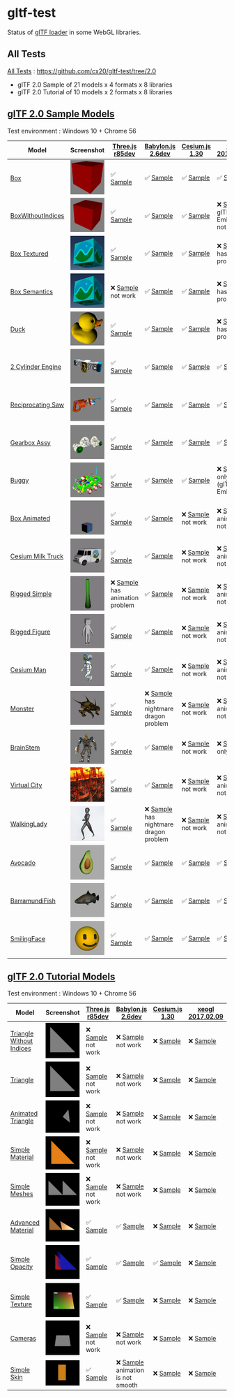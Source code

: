 # gltf-test

Status of [glTF loader](https://github.com/KhronosGroup/glTF#webgl-engines) in some WebGL libraries.

## All Tests

[All Tests]( https://cdn.rawgit.com/cx20/gltf-test/7434002ae7e025edfa6d547677591aa89f0d9e71/index.html ) : https://github.com/cx20/gltf-test/tree/2.0
- glTF 2.0 Sample of 21 models x 4 formats x 8 libraries
- glTF 2.0 Tutorial of 10 models x 2 formats x 8 libraries

## [glTF 2.0 Sample Models](https://github.com/lasalvavida/glTF-Sample-Models/tree/2.0/2.0)

Test environment : Windows 10 + Chrome 56

| Model                                              | Screenshot                                                   |[Three.js r85dev](https://github.com/mrdoob/three.js/tree/dev/examples/js/loaders/GLTFLoader.js)                                                                            |[Babylon.js 2.6dev](https://github.com/BabylonJS/Babylon.js/tree/master/loaders/src/glTF)                                                                                                       |[Cesium.js 1.30](https://github.com/AnalyticalGraphicsInc/cesium/)                                                                                             |[xeogl 2017.02.09](https://github.com/xeolabs/xeogl/tree/master/src/models/gltf)                                                                                             |[GLBoost r2dev](https://github.com/emadurandal/GLBoost/blob/master/src/js/middle_level/loader/GLTFLoader.js)                                                                     |[Grimoire.js 2017.01.28](https://github.com/GrimoireGL/grimoirejs-gltf)                                                                                                             |
|----------------------------------------------------|--------------------------------------------------------------|----------------------------------------------------------------------------------------------------------------------------------------------------------------------------|------------------------------------------------------------------------------------------------------------------------------------------------------------------------------------------------|---------------------------------------------------------------------------------------------------------------------------------------------------------------|-----------------------------------------------------------------------------------------------------------------------------------------------------------------------------|---------------------------------------------------------------------------------------------------------------------------------------------------------------------------------|------------------------------------------------------------------------------------------------------------------------------------------------------------------------------------|
|[Box](sampleModels/Box)                             |![](sampleModels/Box/screenshot/screenshot.png)               |:white_check_mark: [Sample](https://cdn.rawgit.com/cx20/gltf-test/7434002ae7e025edfa6d547677591aa89f0d9e71/examples/threejs/index.html?model=Box&scale=1)                   |:white_check_mark: [Sample](https://cdn.rawgit.com/cx20/gltf-test/7434002ae7e025edfa6d547677591aa89f0d9e71/examples/babylonjs/index.html?model=Box&scale=1)                                     |:white_check_mark: [Sample](https://cdn.rawgit.com/cx20/gltf-test/7434002ae7e025edfa6d547677591aa89f0d9e71/examples/cesium/index.html?model=Box)               |:white_check_mark: [Sample](https://cdn.rawgit.com/cx20/gltf-test/7434002ae7e025edfa6d547677591aa89f0d9e71/examples/xeogl/index.html?model=Box&scale=1)                      |:white_check_mark: [Sample](https://cdn.rawgit.com/cx20/gltf-test/7434002ae7e025edfa6d547677591aa89f0d9e71/examples/glboost/index.html?model=Box&scale=1)                        |:x: [Sample](https://cdn.rawgit.com/cx20/gltf-test/7434002ae7e025edfa6d547677591aa89f0d9e71/examples/grimoiregl/index.html?model=Box&scale=1) not work                              |
|[BoxWithoutIndices](sampleModels/BoxWithoutIndices) |![](sampleModels/BoxWithoutIndices/screenshot/screenshot.png) |:white_check_mark: [Sample](https://cdn.rawgit.com/cx20/gltf-test/7434002ae7e025edfa6d547677591aa89f0d9e71/examples/threejs/index.html?model=BoxWithoutIndices&scale=1)     |:white_check_mark: [Sample](https://cdn.rawgit.com/cx20/gltf-test/7434002ae7e025edfa6d547677591aa89f0d9e71/examples/babylonjs/index.html?model=BoxWithoutIndices&scale=1)                       |:white_check_mark: [Sample](https://cdn.rawgit.com/cx20/gltf-test/7434002ae7e025edfa6d547677591aa89f0d9e71/examples/cesium/index.html?model=BoxWithoutIndices) |:x: [Sample](https://cdn.rawgit.com/cx20/gltf-test/7434002ae7e025edfa6d547677591aa89f0d9e71/examples/xeogl/index.html?model=BoxWithoutIndices&scale=1) glTF-Embedded not work|:white_check_mark: [Sample](https://cdn.rawgit.com/cx20/gltf-test/7434002ae7e025edfa6d547677591aa89f0d9e71/examples/glboost/index.html?model=BoxWithoutIndices&scale=1)          |:x: [Sample](https://cdn.rawgit.com/cx20/gltf-test/7434002ae7e025edfa6d547677591aa89f0d9e71/examples/grimoiregl/index.html?model=BoxWithoutIndices&scale=1) not work                |
|[Box Textured](sampleModels/BoxTextured)            |![](sampleModels/BoxTextured/screenshot/screenshot.png)       |:white_check_mark: [Sample](https://cdn.rawgit.com/cx20/gltf-test/7434002ae7e025edfa6d547677591aa89f0d9e71/examples/threejs/index.html?model=BoxTextured&scale=1)           |:white_check_mark: [Sample](https://cdn.rawgit.com/cx20/gltf-test/7434002ae7e025edfa6d547677591aa89f0d9e71/examples/babylonjs/index.html?model=BoxTextured&scale=1)                             |:white_check_mark: [Sample](https://cdn.rawgit.com/cx20/gltf-test/7434002ae7e025edfa6d547677591aa89f0d9e71/examples/cesium/index.html?model=BoxTextured)       |:x: [Sample](https://cdn.rawgit.com/cx20/gltf-test/7434002ae7e025edfa6d547677591aa89f0d9e71/examples/xeogl/index.html?model=BoxTextured&scale=1) has texture problem         |:white_check_mark: [Sample](https://cdn.rawgit.com/cx20/gltf-test/7434002ae7e025edfa6d547677591aa89f0d9e71/examples/glboost/index.html?model=BoxTextured&scale=1)                |:x: [Sample](https://cdn.rawgit.com/cx20/gltf-test/7434002ae7e025edfa6d547677591aa89f0d9e71/examples/grimoiregl/index.html?model=BoxTextured&scale=1) not work                      |
|[Box Semantics](sampleModels/BoxSemantics)          |![](sampleModels/BoxSemantics/screenshot/screenshot.png)      |:x: [Sample](https://cdn.rawgit.com/cx20/gltf-test/7434002ae7e025edfa6d547677591aa89f0d9e71/examples/threejs/index.html?model=BoxSemantics&scale=1) not work                |:white_check_mark: [Sample](https://cdn.rawgit.com/cx20/gltf-test/7434002ae7e025edfa6d547677591aa89f0d9e71/examples/babylonjs/index.html?model=BoxSemantics&scale=1)                            |:white_check_mark: [Sample](https://cdn.rawgit.com/cx20/gltf-test/7434002ae7e025edfa6d547677591aa89f0d9e71/examples/cesium/index.html?model=BoxSemantics)      |:x: [Sample](https://cdn.rawgit.com/cx20/gltf-test/7434002ae7e025edfa6d547677591aa89f0d9e71/examples/xeogl/index.html?model=BoxSemantics&scale=1) has texture problem        |:white_check_mark: [Sample](https://cdn.rawgit.com/cx20/gltf-test/7434002ae7e025edfa6d547677591aa89f0d9e71/examples/glboost/index.html?model=BoxSemantics&scale=1)               |:x: [Sample](https://cdn.rawgit.com/cx20/gltf-test/7434002ae7e025edfa6d547677591aa89f0d9e71/examples/grimoiregl/index.html?model=BoxSemantics&scale=1) not work                     |
|[Duck](sampleModels/Duck)                           |![](sampleModels/Duck/screenshot/screenshot.png)              |:white_check_mark: [Sample](https://cdn.rawgit.com/cx20/gltf-test/7434002ae7e025edfa6d547677591aa89f0d9e71/examples/threejs/index.html?model=Duck&scale=1)                  |:white_check_mark: [Sample](https://cdn.rawgit.com/cx20/gltf-test/7434002ae7e025edfa6d547677591aa89f0d9e71/examples/babylonjs/index.html?model=Duck&scale=1)                                    |:white_check_mark: [Sample](https://cdn.rawgit.com/cx20/gltf-test/7434002ae7e025edfa6d547677591aa89f0d9e71/examples/cesium/index.html?model=Duck)              |:x: [Sample](https://cdn.rawgit.com/cx20/gltf-test/7434002ae7e025edfa6d547677591aa89f0d9e71/examples/xeogl/index.html?model=Duck&scale=1) has texture problem                |:white_check_mark: [Sample](https://cdn.rawgit.com/cx20/gltf-test/7434002ae7e025edfa6d547677591aa89f0d9e71/examples/glboost/index.html?model=Duck&scale=1)                       |:x: [Sample](https://cdn.rawgit.com/cx20/gltf-test/7434002ae7e025edfa6d547677591aa89f0d9e71/examples/grimoiregl/index.html?model=Duck&scale=1) not work                             |
|[2 Cylinder Engine](sampleModels/2CylinderEngine)   |![](sampleModels/2CylinderEngine/screenshot/screenshot.png)   |:white_check_mark: [Sample](https://cdn.rawgit.com/cx20/gltf-test/7434002ae7e025edfa6d547677591aa89f0d9e71/examples/threejs/index.html?model=2CylinderEngine&scale=0.005)   |:white_check_mark: [Sample](https://cdn.rawgit.com/cx20/gltf-test/7434002ae7e025edfa6d547677591aa89f0d9e71/examples/babylonjs/index.html?model=2CylinderEngine&scale=0.005)                     |:white_check_mark: [Sample](https://cdn.rawgit.com/cx20/gltf-test/7434002ae7e025edfa6d547677591aa89f0d9e71/examples/cesium/index.html?model=2CylinderEngine)   |:white_check_mark: [Sample](https://cdn.rawgit.com/cx20/gltf-test/7434002ae7e025edfa6d547677591aa89f0d9e71/examples/xeogl/index.html?model=2CylinderEngine&scale=0.005)      |:white_check_mark: [Sample](https://cdn.rawgit.com/cx20/gltf-test/7434002ae7e025edfa6d547677591aa89f0d9e71/examples/glboost/index.html?model=2CylinderEngine&scale=0.005)        |:x: [Sample](https://cdn.rawgit.com/cx20/gltf-test/7434002ae7e025edfa6d547677591aa89f0d9e71/examples/grimoiregl/index.html?model=2CylinderEngine&scale=0.005) not work              |
|[Reciprocating Saw](sampleModels/ReciprocatingSaw)  |![](sampleModels/ReciprocatingSaw/screenshot/screenshot.png)  |:white_check_mark: [Sample](https://cdn.rawgit.com/cx20/gltf-test/7434002ae7e025edfa6d547677591aa89f0d9e71/examples/threejs/index.html?model=ReciprocatingSaw&scale=0.01)   |:white_check_mark: [Sample](https://cdn.rawgit.com/cx20/gltf-test/7434002ae7e025edfa6d547677591aa89f0d9e71/examples/babylonjs/index.html?model=ReciprocatingSaw&scale=0.01)                     |:white_check_mark: [Sample](https://cdn.rawgit.com/cx20/gltf-test/7434002ae7e025edfa6d547677591aa89f0d9e71/examples/cesium/index.html?model=ReciprocatingSaw)  |:white_check_mark: [Sample](https://cdn.rawgit.com/cx20/gltf-test/7434002ae7e025edfa6d547677591aa89f0d9e71/examples/xeogl/index.html?model=ReciprocatingSaw&scale=0.01)      |:white_check_mark: [Sample](https://cdn.rawgit.com/cx20/gltf-test/7434002ae7e025edfa6d547677591aa89f0d9e71/examples/glboost/index.html?model=ReciprocatingSaw&scale=0.01)        |:x: [Sample](https://cdn.rawgit.com/cx20/gltf-test/7434002ae7e025edfa6d547677591aa89f0d9e71/examples/grimoiregl/index.html?model=ReciprocatingSaw&scale=0.01) not work              |
|[Gearbox Assy](sampleModels/GearboxAssy)            |![](sampleModels/GearboxAssy/screenshot/screenshot.png)       |:white_check_mark: [Sample](https://cdn.rawgit.com/cx20/gltf-test/7434002ae7e025edfa6d547677591aa89f0d9e71/examples/threejs/index.html?model=GearboxAssy&scale=1)           |:white_check_mark: [Sample](https://cdn.rawgit.com/cx20/gltf-test/7434002ae7e025edfa6d547677591aa89f0d9e71/examples/babylonjs/index.html?model=GearboxAssy&scale=1)                             |:white_check_mark: [Sample](https://cdn.rawgit.com/cx20/gltf-test/7434002ae7e025edfa6d547677591aa89f0d9e71/examples/cesium/index.html?model=GearboxAssy)       |:white_check_mark: [Sample](https://cdn.rawgit.com/cx20/gltf-test/7434002ae7e025edfa6d547677591aa89f0d9e71/examples/xeogl/index.html?model=GearboxAssy&scale=1)              |:white_check_mark: [Sample](https://cdn.rawgit.com/cx20/gltf-test/7434002ae7e025edfa6d547677591aa89f0d9e71/examples/glboost/index.html?model=GearboxAssy&scale=1)                |:x: [Sample](https://cdn.rawgit.com/cx20/gltf-test/7434002ae7e025edfa6d547677591aa89f0d9e71/examples/grimoiregl/index.html?model=GearboxAssy&scale=1) not work                      |
|[Buggy](sampleModels/Buggy)                         |![](sampleModels/Buggy/screenshot/screenshot.png)             |:white_check_mark: [Sample](https://cdn.rawgit.com/cx20/gltf-test/7434002ae7e025edfa6d547677591aa89f0d9e71/examples/threejs/index.html?model=Buggy&scale=0.02)              |:white_check_mark: [Sample](https://cdn.rawgit.com/cx20/gltf-test/7434002ae7e025edfa6d547677591aa89f0d9e71/examples/babylonjs/index.html?model=Buggy&scale=0.02)                                |:white_check_mark: [Sample](https://cdn.rawgit.com/cx20/gltf-test/7434002ae7e025edfa6d547677591aa89f0d9e71/examples/cesium/index.html?model=Buggy)             |:x: [Sample](https://cdn.rawgit.com/cx20/gltf-test/7434002ae7e025edfa6d547677591aa89f0d9e71/examples/xeogl/index.html?model=Buggy&scale=0.02) only partial (glTF-Embedded)   |:white_check_mark: [Sample](https://cdn.rawgit.com/cx20/gltf-test/7434002ae7e025edfa6d547677591aa89f0d9e71/examples/glboost/index.html?model=Buggy&scale=0.02)                   |:x: [Sample](https://cdn.rawgit.com/cx20/gltf-test/7434002ae7e025edfa6d547677591aa89f0d9e71/examples/grimoiregl/index.html?model=Buggy&scale=0.02) not work                         |
|[Box Animated](sampleModels/BoxAnimated)            |![](sampleModels/BoxAnimated/screenshot/screenshot.gif)       |:white_check_mark: [Sample](https://cdn.rawgit.com/cx20/gltf-test/7434002ae7e025edfa6d547677591aa89f0d9e71/examples/threejs/index.html?model=BoxAnimated&scale=0.5)         |:white_check_mark: [Sample](https://cdn.rawgit.com/cx20/gltf-test/7434002ae7e025edfa6d547677591aa89f0d9e71/examples/babylonjs/index.html?model=BoxAnimated&scale=0.5)                           |:x: [Sample](https://cdn.rawgit.com/cx20/gltf-test/7434002ae7e025edfa6d547677591aa89f0d9e71/examples/cesium/index.html?model=BoxAnimated) not work             |:x: [Sample](https://cdn.rawgit.com/cx20/gltf-test/7434002ae7e025edfa6d547677591aa89f0d9e71/examples/xeogl/index.html?model=BoxAnimated&scale=0.5) animation not support     |:white_check_mark: [Sample](https://cdn.rawgit.com/cx20/gltf-test/7434002ae7e025edfa6d547677591aa89f0d9e71/examples/glboost/index.html?model=BoxAnimated&scale=0.5)              |:x: [Sample](https://cdn.rawgit.com/cx20/gltf-test/7434002ae7e025edfa6d547677591aa89f0d9e71/examples/grimoiregl/index.html?model=BoxAnimated&scale=0.5) not work                    |
|[Cesium Milk Truck](sampleModels/CesiumMilkTruck)   |![](sampleModels/CesiumMilkTruck/screenshot/screenshot.gif)   |:white_check_mark: [Sample](https://cdn.rawgit.com/cx20/gltf-test/7434002ae7e025edfa6d547677591aa89f0d9e71/examples/threejs/index.html?model=CesiumMilkTruck&scale=0.5)     |:white_check_mark: [Sample](https://cdn.rawgit.com/cx20/gltf-test/7434002ae7e025edfa6d547677591aa89f0d9e71/examples/babylonjs/index.html?model=CesiumMilkTruck&scale=0.5)                       |:x: [Sample](https://cdn.rawgit.com/cx20/gltf-test/7434002ae7e025edfa6d547677591aa89f0d9e71/examples/cesium/index.html?model=CesiumMilkTruck) not work         |:x: [Sample](https://cdn.rawgit.com/cx20/gltf-test/7434002ae7e025edfa6d547677591aa89f0d9e71/examples/xeogl/index.html?model=CesiumMilkTruck&scale=0.5) animation not support |:white_check_mark: [Sample](https://cdn.rawgit.com/cx20/gltf-test/7434002ae7e025edfa6d547677591aa89f0d9e71/examples/glboost/index.html?model=CesiumMilkTruck&scale=0.5)          |:x: [Sample](https://cdn.rawgit.com/cx20/gltf-test/7434002ae7e025edfa6d547677591aa89f0d9e71/examples/grimoiregl/index.html?model=CesiumMilkTruck&scale=0.5) not work                |
|[Rigged Simple](sampleModels/RiggedSimple)          |![](sampleModels/RiggedSimple/screenshot/screenshot.gif)      |:x: [Sample](https://cdn.rawgit.com/cx20/gltf-test/7434002ae7e025edfa6d547677591aa89f0d9e71/examples/threejs/index.html?model=RiggedSimple&scale=0.2) has animation problem |:white_check_mark: [Sample](https://cdn.rawgit.com/cx20/gltf-test/7434002ae7e025edfa6d547677591aa89f0d9e71/examples/babylonjs/index.html?model=RiggedSimple&scale=0.2)                          |:x: [Sample](https://cdn.rawgit.com/cx20/gltf-test/7434002ae7e025edfa6d547677591aa89f0d9e71/examples/cesium/index.html?model=RiggedSimple) not work            |:x: [Sample](https://cdn.rawgit.com/cx20/gltf-test/7434002ae7e025edfa6d547677591aa89f0d9e71/examples/xeogl/index.html?model=RiggedSimple&scale=0.2) animation not support    |:white_check_mark: [Sample](https://cdn.rawgit.com/cx20/gltf-test/7434002ae7e025edfa6d547677591aa89f0d9e71/examples/glboost/index.html?model=RiggedSimple&scale=0.2)             |:x: [Sample](https://cdn.rawgit.com/cx20/gltf-test/7434002ae7e025edfa6d547677591aa89f0d9e71/examples/grimoiregl/index.html?model=RiggedSimple&scale=0.2) not work                   |
|[Rigged Figure](sampleModels/RiggedFigure)          |![](sampleModels/RiggedFigure/screenshot/screenshot.gif)      |:white_check_mark: [Sample](https://cdn.rawgit.com/cx20/gltf-test/7434002ae7e025edfa6d547677591aa89f0d9e71/examples/threejs/index.html?model=RiggedFigure&scale=1)          |:white_check_mark: [Sample](https://cdn.rawgit.com/cx20/gltf-test/7434002ae7e025edfa6d547677591aa89f0d9e71/examples/babylonjs/index.html?model=RiggedFigure&scale=1)                            |:x: [Sample](https://cdn.rawgit.com/cx20/gltf-test/7434002ae7e025edfa6d547677591aa89f0d9e71/examples/cesium/index.html?model=RiggedFigure) not work            |:x: [Sample](https://cdn.rawgit.com/cx20/gltf-test/7434002ae7e025edfa6d547677591aa89f0d9e71/examples/xeogl/index.html?model=RiggedFigure&scale=1) animation not support      |:white_check_mark: [Sample](https://cdn.rawgit.com/cx20/gltf-test/7434002ae7e025edfa6d547677591aa89f0d9e71/examples/glboost/index.html?model=RiggedFigure&scale=1)               |:x: [Sample](https://cdn.rawgit.com/cx20/gltf-test/7434002ae7e025edfa6d547677591aa89f0d9e71/examples/grimoiregl/index.html?model=RiggedFigure&scale=1) not work                     |
|[Cesium Man](sampleModels/CesiumMan)                |![](sampleModels/CesiumMan/screenshot/screenshot.gif)         |:white_check_mark: [Sample](https://cdn.rawgit.com/cx20/gltf-test/7434002ae7e025edfa6d547677591aa89f0d9e71/examples/threejs/index.html?model=CesiumMan&scale=1)             |:white_check_mark: [Sample](https://cdn.rawgit.com/cx20/gltf-test/7434002ae7e025edfa6d547677591aa89f0d9e71/examples/babylonjs/index.html?model=CesiumMan&scale=1)                               |:x: [Sample](https://cdn.rawgit.com/cx20/gltf-test/7434002ae7e025edfa6d547677591aa89f0d9e71/examples/cesium/index.html?model=CesiumMan) not work               |:x: [Sample](https://cdn.rawgit.com/cx20/gltf-test/7434002ae7e025edfa6d547677591aa89f0d9e71/examples/xeogl/index.html?model=CesiumMan&scale=1) animation not support         |:white_check_mark: [Sample](https://cdn.rawgit.com/cx20/gltf-test/7434002ae7e025edfa6d547677591aa89f0d9e71/examples/glboost/index.html?model=CesiumMan&scale=1)                  |:x: [Sample](https://cdn.rawgit.com/cx20/gltf-test/7434002ae7e025edfa6d547677591aa89f0d9e71/examples/grimoiregl/index.html?model=CesiumMan&scale=1) not work                        |
|[Monster](sampleModels/Monster)                     |![](sampleModels/Monster/screenshot/screenshot.gif)           |:white_check_mark: [Sample](https://cdn.rawgit.com/cx20/gltf-test/7434002ae7e025edfa6d547677591aa89f0d9e71/examples/threejs/index.html?model=Monster&scale=0.05)            |:x: [Sample](https://cdn.rawgit.com/cx20/gltf-test/7434002ae7e025edfa6d547677591aa89f0d9e71/examples/babylonjs/index.html?model=Monster&scale=0.05) has nightmare dragon problem                |:x: [Sample](https://cdn.rawgit.com/cx20/gltf-test/7434002ae7e025edfa6d547677591aa89f0d9e71/examples/cesium/index.html?model=Monster) not work                 |:x: [Sample](https://cdn.rawgit.com/cx20/gltf-test/7434002ae7e025edfa6d547677591aa89f0d9e71/examples/xeogl/index.html?model=Monster&scale=0.05) animation not support        |:white_check_mark: [Sample](https://cdn.rawgit.com/cx20/gltf-test/7434002ae7e025edfa6d547677591aa89f0d9e71/examples/glboost/index.html?model=Monster&scale=0.05)                 |:x: [Sample](https://cdn.rawgit.com/cx20/gltf-test/7434002ae7e025edfa6d547677591aa89f0d9e71/examples/grimoiregl/index.html?model=Monster&scale=0.05) not work                       |
|[BrainStem](sampleModels/BrainStem)                 |![](sampleModels/BrainStem/screenshot/screenshot.gif)         |:white_check_mark: [Sample](https://cdn.rawgit.com/cx20/gltf-test/7434002ae7e025edfa6d547677591aa89f0d9e71/examples/threejs/index.html?model=BrainStem&scale=1)             |:white_check_mark: [Sample](https://cdn.rawgit.com/cx20/gltf-test/7434002ae7e025edfa6d547677591aa89f0d9e71/examples/babylonjs/index.html?model=BrainStem&scale=1)                               |:x: [Sample](https://cdn.rawgit.com/cx20/gltf-test/7434002ae7e025edfa6d547677591aa89f0d9e71/examples/cesium/index.html?model=BrainStem) not work               |:x: [Sample](https://cdn.rawgit.com/cx20/gltf-test/7434002ae7e025edfa6d547677591aa89f0d9e71/examples/xeogl/index.html?model=BrainStem&scale=1) only partial                  |:white_check_mark: [Sample](https://cdn.rawgit.com/cx20/gltf-test/7434002ae7e025edfa6d547677591aa89f0d9e71/examples/glboost/index.html?model=BrainStem&scale=1)                  |:x: [Sample](https://cdn.rawgit.com/cx20/gltf-test/7434002ae7e025edfa6d547677591aa89f0d9e71/examples/grimoiregl/index.html?model=BrainStem&scale=1) not work                        |
|[Virtual City](sampleModels/VC)                     |![](sampleModels/VC/screenshot/screenshot.gif)                |:white_check_mark: [Sample](https://cdn.rawgit.com/cx20/gltf-test/7434002ae7e025edfa6d547677591aa89f0d9e71/examples/threejs/index.html?model=VC&scale=0.2)                  |:white_check_mark: [Sample](https://cdn.rawgit.com/cx20/gltf-test/7434002ae7e025edfa6d547677591aa89f0d9e71/examples/babylonjs/index.html?model=VC&scale=0.2)                                    |:x: [Sample](https://cdn.rawgit.com/cx20/gltf-test/7434002ae7e025edfa6d547677591aa89f0d9e71/examples/cesium/index.html?model=VC) not work                      |:x: [Sample](https://cdn.rawgit.com/cx20/gltf-test/7434002ae7e025edfa6d547677591aa89f0d9e71/examples/xeogl/index.html?model=VC&scale=0.2) animation not support              |:white_check_mark: [Sample](https://cdn.rawgit.com/cx20/gltf-test/7434002ae7e025edfa6d547677591aa89f0d9e71/examples/glboost/index.html?model=VC&scale=0.2)                       |:x: [Sample](https://cdn.rawgit.com/cx20/gltf-test/7434002ae7e025edfa6d547677591aa89f0d9e71/examples/grimoiregl/index.html?model=VC&scale=0.2) not work                             |
|[WalkingLady](sampleModels/WalkingLady)             |![](sampleModels/WalkingLady/screenshot/screenshot.gif)       |:white_check_mark: [Sample](https://cdn.rawgit.com/cx20/gltf-test/7434002ae7e025edfa6d547677591aa89f0d9e71/examples/threejs/index.html?model=WalkingLady&scale=1)           |:x: [Sample](https://cdn.rawgit.com/cx20/gltf-test/7434002ae7e025edfa6d547677591aa89f0d9e71/examples/babylonjs/index.html?model=WalkingLady&scale=1) has nightmare dragon problem               |:x: [Sample](https://cdn.rawgit.com/cx20/gltf-test/7434002ae7e025edfa6d547677591aa89f0d9e71/examples/cesium/index.html?model=WalkingLady) not work             |:x: [Sample](https://cdn.rawgit.com/cx20/gltf-test/7434002ae7e025edfa6d547677591aa89f0d9e71/examples/xeogl/index.html?model=WalkingLady&scale=1) animation not support       |:white_check_mark: [Sample](https://cdn.rawgit.com/cx20/gltf-test/7434002ae7e025edfa6d547677591aa89f0d9e71/examples/glboost/index.html?model=WalkingLady&scale=1)                |:x: [Sample](https://cdn.rawgit.com/cx20/gltf-test/7434002ae7e025edfa6d547677591aa89f0d9e71/examples/grimoiregl/index.html?model=WalkingLady&scale=1) not work                      |
|[Avocado](sampleModels/Avocado)                     |![](sampleModels/Avocado/screenshot/screenshot.png)           |:white_check_mark: [Sample](https://cdn.rawgit.com/cx20/gltf-test/7434002ae7e025edfa6d547677591aa89f0d9e71/examples/threejs/index.html?model=Avocado&scale=0.5)             |:white_check_mark: [Sample](https://cdn.rawgit.com/cx20/gltf-test/7434002ae7e025edfa6d547677591aa89f0d9e71/examples/babylonjs/index.html?model=Avocado&scale=0.5)                               |:white_check_mark: [Sample](https://cdn.rawgit.com/cx20/gltf-test/7434002ae7e025edfa6d547677591aa89f0d9e71/examples/cesium/index.html?model=Avocado)           |:white_check_mark: [Sample](https://cdn.rawgit.com/cx20/gltf-test/7434002ae7e025edfa6d547677591aa89f0d9e71/examples/xeogl/index.html?model=Avocado&scale=0.5)                |:white_check_mark: [Sample](https://cdn.rawgit.com/cx20/gltf-test/7434002ae7e025edfa6d547677591aa89f0d9e71/examples/glboost/index.html?model=Avocado&scale=0.5)                  |:white_check_mark: [Sample](https://cdn.rawgit.com/cx20/gltf-test/7434002ae7e025edfa6d547677591aa89f0d9e71/examples/grimoiregl/index.html?model=Avocado&scale=0.5)                  |
|[BarramundiFish](sampleModels/BarramundiFish)       |![](sampleModels/BarramundiFish/screenshot/screenshot.png)    |:white_check_mark: [Sample](https://cdn.rawgit.com/cx20/gltf-test/7434002ae7e025edfa6d547677591aa89f0d9e71/examples/threejs/index.html?model=BarramundiFish&scale=0.05)     |:white_check_mark: [Sample](https://cdn.rawgit.com/cx20/gltf-test/7434002ae7e025edfa6d547677591aa89f0d9e71/examples/babylonjs/index.html?model=BarramundiFish&scale=0.05)                       |:white_check_mark: [Sample](https://cdn.rawgit.com/cx20/gltf-test/7434002ae7e025edfa6d547677591aa89f0d9e71/examples/cesium/index.html?model=BarramundiFish)    |:white_check_mark: [Sample](https://cdn.rawgit.com/cx20/gltf-test/7434002ae7e025edfa6d547677591aa89f0d9e71/examples/xeogl/index.html?model=BarramundiFish&scale=0.05)        |:white_check_mark: [Sample](https://cdn.rawgit.com/cx20/gltf-test/7434002ae7e025edfa6d547677591aa89f0d9e71/examples/glboost/index.html?model=BarramundiFish&scale=0.05)          |:white_check_mark: [Sample](https://cdn.rawgit.com/cx20/gltf-test/7434002ae7e025edfa6d547677591aa89f0d9e71/examples/grimoiregl/index.html?model=BarramundiFish&scale=0.05)          |
|[SmilingFace](sampleModels/SmilingFace)             |![](sampleModels/SmilingFace/screenshot/screenshot.png)       |:white_check_mark: [Sample](https://cdn.rawgit.com/cx20/gltf-test/7434002ae7e025edfa6d547677591aa89f0d9e71/examples/threejs/index.html?model=SmilingFace&scale=1.0)         |:white_check_mark: [Sample](https://cdn.rawgit.com/cx20/gltf-test/7434002ae7e025edfa6d547677591aa89f0d9e71/examples/babylonjs/index.html?model=SmilingFace&scale=1.0)                           |:white_check_mark: [Sample](https://cdn.rawgit.com/cx20/gltf-test/7434002ae7e025edfa6d547677591aa89f0d9e71/examples/cesium/index.html?model=SmilingFace)       |:white_check_mark: [Sample](https://cdn.rawgit.com/cx20/gltf-test/7434002ae7e025edfa6d547677591aa89f0d9e71/examples/xeogl/index.html?model=SmilingFace&scale=1.0)            |:white_check_mark: [Sample](https://cdn.rawgit.com/cx20/gltf-test/7434002ae7e025edfa6d547677591aa89f0d9e71/examples/glboost/index.html?model=SmilingFace&scale=1.0)              |:white_check_mark: [Sample](https://cdn.rawgit.com/cx20/gltf-test/7434002ae7e025edfa6d547677591aa89f0d9e71/examples/grimoiregl/index.html?model=SmilingFace&scale=1.0)              |

## [glTF 2.0 Tutorial Models](https://github.com/javagl/gltfTutorialModels/tree/2.0)

Test environment : Windows 10 + Chrome 56

|Model                                                              |Screenshot                                                          |[Three.js r85dev](https://github.com/mrdoob/three.js/tree/dev/examples/js/loaders/GLTFLoader.js)                                                                                                              |[Babylon.js 2.6dev](https://github.com/BabylonJS/Babylon.js/tree/master/loaders/src/glTF)                                                                                                                             |[Cesium.js 1.30](https://github.com/AnalyticalGraphicsInc/cesium/)                                                                                                                                      |[xeogl 2017.02.09](https://github.com/xeolabs/xeogl/tree/master/src/models/gltf)                                                                                                             |[GLBoost r2dev](https://github.com/emadurandal/GLBoost/blob/master/src/js/middle_level/loader/GLTFLoader.js)                                                                                                  |[Grimoire.js 2017.01.28](https://github.com/GrimoireGL/grimoirejs-gltf)                                                                                                                           |
|-------------------------------------------------------------------|--------------------------------------------------------------------|--------------------------------------------------------------------------------------------------------------------------------------------------------------------------------------------------------------|----------------------------------------------------------------------------------------------------------------------------------------------------------------------------------------------------------------------|--------------------------------------------------------------------------------------------------------------------------------------------------------------------------------------------------------|---------------------------------------------------------------------------------------------------------------------------------------------------------------------------------------------|--------------------------------------------------------------------------------------------------------------------------------------------------------------------------------------------------------------|--------------------------------------------------------------------------------------------------------------------------------------------------------------------------------------------------|
|[Triangle Without Indices](tutorialModels/TriangleWithoutIndices)  |![](tutorialModels/TriangleWithoutIndices/screenshot/screenshot.png)|:x: [Sample](https://cdn.rawgit.com/cx20/gltf-test/7434002ae7e025edfa6d547677591aa89f0d9e71/examples/threejs/index.html?category=tutorialModels&model=TriangleWithoutIndices&scale=1&type=glTF) not work      |:x: [Sample](https://cdn.rawgit.com/cx20/gltf-test/7434002ae7e025edfa6d547677591aa89f0d9e71/examples/babylonjs/index.html?category=tutorialModels&model=TriangleWithoutIndices&scale=1&type=glTF) not work            |:x: [Sample](https://cdn.rawgit.com/cx20/gltf-test/7434002ae7e025edfa6d547677591aa89f0d9e71/examples/cesium/index.html?category=tutorialModels&model=TriangleWithoutIndices&scale=1&type=glTF)          |:x: [Sample](https://cdn.rawgit.com/cx20/gltf-test/7434002ae7e025edfa6d547677591aa89f0d9e71/examples/xeogl/index.html?category=tutorialModels&model=TriangleWithoutIndices&scale=1&type=glTF)|:x: [Sample](https://cdn.rawgit.com/cx20/gltf-test/7434002ae7e025edfa6d547677591aa89f0d9e71/examples/glboost/index.html?category=tutorialModels&model=TriangleWithoutIndices&scale=1&type=glTF) not work      |:x: [Sample](https://cdn.rawgit.com/cx20/gltf-test/7434002ae7e025edfa6d547677591aa89f0d9e71/examples/grimoiregl/index.html?category=tutorialModels&model=TriangleWithoutIndices&scale=1&type=glTF)|
|[Triangle](tutorialModels/Triangle)                                |![](tutorialModels/Triangle/screenshot/screenshot.png)              |:x: [Sample](https://cdn.rawgit.com/cx20/gltf-test/7434002ae7e025edfa6d547677591aa89f0d9e71/examples/threejs/index.html?category=tutorialModels&model=Triangle&scale=1&type=glTF) not work                    |:x: [Sample](https://cdn.rawgit.com/cx20/gltf-test/7434002ae7e025edfa6d547677591aa89f0d9e71/examples/babylonjs/index.html?category=tutorialModels&model=Triangle&scale=1&type=glTF) not work                          |:x: [Sample](https://cdn.rawgit.com/cx20/gltf-test/7434002ae7e025edfa6d547677591aa89f0d9e71/examples/cesium/index.html?category=tutorialModels&model=Triangle&scale=1&type=glTF)                        |:x: [Sample](https://cdn.rawgit.com/cx20/gltf-test/7434002ae7e025edfa6d547677591aa89f0d9e71/examples/xeogl/index.html?category=tutorialModels&model=Triangle&scale=1&type=glTF)              |:x: [Sample](https://cdn.rawgit.com/cx20/gltf-test/7434002ae7e025edfa6d547677591aa89f0d9e71/examples/glboost/index.html?category=tutorialModels&model=Triangle&scale=1&type=glTF) not work                    |:x: [Sample](https://cdn.rawgit.com/cx20/gltf-test/7434002ae7e025edfa6d547677591aa89f0d9e71/examples/grimoiregl/index.html?category=tutorialModels&model=Triangle&scale=1&type=glTF)              |
|[Animated Triangle](tutorialModels/AnimatedTriangle)               |![](tutorialModels/AnimatedTriangle/screenshot/screenshot.gif)      |:x: [Sample](https://cdn.rawgit.com/cx20/gltf-test/7434002ae7e025edfa6d547677591aa89f0d9e71/examples/threejs/index.html?category=tutorialModels&model=AnimatedTriangle&scale=1&type=glTF) not work            |:x: [Sample](https://cdn.rawgit.com/cx20/gltf-test/7434002ae7e025edfa6d547677591aa89f0d9e71/examples/babylonjs/index.html?category=tutorialModels&model=AnimatedTriangle&scale=1&type=glTF) not work                  |:x: [Sample](https://cdn.rawgit.com/cx20/gltf-test/7434002ae7e025edfa6d547677591aa89f0d9e71/examples/cesium/index.html?category=tutorialModels&model=AnimatedTriangle&scale=1&type=glTF)                |:x: [Sample](https://cdn.rawgit.com/cx20/gltf-test/7434002ae7e025edfa6d547677591aa89f0d9e71/examples/xeogl/index.html?category=tutorialModels&model=AnimatedTriangle&scale=1&type=glTF)      |:x: [Sample](https://cdn.rawgit.com/cx20/gltf-test/7434002ae7e025edfa6d547677591aa89f0d9e71/examples/glboost/index.html?category=tutorialModels&model=AnimatedTriangle&scale=1&type=glTF) not work            |:x: [Sample](https://cdn.rawgit.com/cx20/gltf-test/7434002ae7e025edfa6d547677591aa89f0d9e71/examples/grimoiregl/index.html?category=tutorialModels&model=AnimatedTriangle&scale=1&type=glTF)      |
|[Simple Material](tutorialModels/SimpleMaterial)                   |![](tutorialModels/SimpleMaterial/screenshot/screenshot.png)        |:x: [Sample](https://cdn.rawgit.com/cx20/gltf-test/7434002ae7e025edfa6d547677591aa89f0d9e71/examples/threejs/index.html?category=tutorialModels&model=SimpleMaterial&scale=1&type=glTF) not work              |:x: [Sample](https://cdn.rawgit.com/cx20/gltf-test/7434002ae7e025edfa6d547677591aa89f0d9e71/examples/babylonjs/index.html?category=tutorialModels&model=SimpleMaterial&scale=1&type=glTF) not work                    |:x: [Sample](https://cdn.rawgit.com/cx20/gltf-test/7434002ae7e025edfa6d547677591aa89f0d9e71/examples/cesium/index.html?category=tutorialModels&model=SimpleMaterial&scale=1&type=glTF)                  |:x: [Sample](https://cdn.rawgit.com/cx20/gltf-test/7434002ae7e025edfa6d547677591aa89f0d9e71/examples/xeogl/index.html?category=tutorialModels&model=SimpleMaterial&scale=1&type=glTF)        |:x: [Sample](https://cdn.rawgit.com/cx20/gltf-test/7434002ae7e025edfa6d547677591aa89f0d9e71/examples/glboost/index.html?category=tutorialModels&model=SimpleMaterial&scale=1&type=glTF) not work              |:x: [Sample](https://cdn.rawgit.com/cx20/gltf-test/7434002ae7e025edfa6d547677591aa89f0d9e71/examples/grimoiregl/index.html?category=tutorialModels&model=SimpleMaterial&scale=1&type=glTF)        |
|[Simple Meshes](tutorialModels/SimpleMeshes)                       |![](tutorialModels/SimpleMeshes/screenshot/screenshot.png)          |:x: [Sample](https://cdn.rawgit.com/cx20/gltf-test/7434002ae7e025edfa6d547677591aa89f0d9e71/examples/threejs/index.html?category=tutorialModels&model=SimpleMeshes&scale=1&type=glTF) not work                |:x: [Sample](https://cdn.rawgit.com/cx20/gltf-test/7434002ae7e025edfa6d547677591aa89f0d9e71/examples/babylonjs/index.html?category=tutorialModels&model=SimpleMeshes&scale=1&type=glTF) not work                      |:x: [Sample](https://cdn.rawgit.com/cx20/gltf-test/7434002ae7e025edfa6d547677591aa89f0d9e71/examples/cesium/index.html?category=tutorialModels&model=SimpleMeshes&scale=1&type=glTF)                    |:x: [Sample](https://cdn.rawgit.com/cx20/gltf-test/7434002ae7e025edfa6d547677591aa89f0d9e71/examples/xeogl/index.html?category=tutorialModels&model=SimpleMeshes&scale=1&type=glTF)          |:x: [Sample](https://cdn.rawgit.com/cx20/gltf-test/7434002ae7e025edfa6d547677591aa89f0d9e71/examples/glboost/index.html?category=tutorialModels&model=SimpleMeshes&scale=1&type=glTF) not work                |:x: [Sample](https://cdn.rawgit.com/cx20/gltf-test/7434002ae7e025edfa6d547677591aa89f0d9e71/examples/grimoiregl/index.html?category=tutorialModels&model=SimpleMeshes&scale=1&type=glTF)          |
|[Advanced Material](tutorialModels/AdvancedMaterial)               |![](tutorialModels/AdvancedMaterial/screenshot/screenshot.png)      |:white_check_mark: [Sample](https://cdn.rawgit.com/cx20/gltf-test/7434002ae7e025edfa6d547677591aa89f0d9e71/examples/threejs/index.html?category=tutorialModels&model=AdvancedMaterial&scale=1&type=glTF)      |:white_check_mark: [Sample](https://cdn.rawgit.com/cx20/gltf-test/7434002ae7e025edfa6d547677591aa89f0d9e71/examples/babylonjs/index.html?category=tutorialModels&model=AdvancedMaterial&scale=1&type=glTF)            |:x: [Sample](https://cdn.rawgit.com/cx20/gltf-test/7434002ae7e025edfa6d547677591aa89f0d9e71/examples/cesium/index.html?category=tutorialModels&model=AdvancedMaterial&scale=1&type=glTF)                |:x: [Sample](https://cdn.rawgit.com/cx20/gltf-test/7434002ae7e025edfa6d547677591aa89f0d9e71/examples/xeogl/index.html?category=tutorialModels&model=AdvancedMaterial&scale=1&type=glTF)      |:white_check_mark: [Sample](https://cdn.rawgit.com/cx20/gltf-test/7434002ae7e025edfa6d547677591aa89f0d9e71/examples/glboost/index.html?category=tutorialModels&model=AdvancedMaterial&scale=1&type=glTF)      |:x: [Sample](https://cdn.rawgit.com/cx20/gltf-test/7434002ae7e025edfa6d547677591aa89f0d9e71/examples/grimoiregl/index.html?category=tutorialModels&model=AdvancedMaterial&scale=1&type=glTF)      |
|[Simple Opacity](tutorialModels/SimpleOpacity)                     |![](tutorialModels/SimpleOpacity/screenshot/screenshot.png)         |:white_check_mark: [Sample](https://cdn.rawgit.com/cx20/gltf-test/7434002ae7e025edfa6d547677591aa89f0d9e71/examples/threejs/index.html?category=tutorialModels&model=SimpleOpacity&scale=1&type=glTF)         |:white_check_mark: [Sample](https://cdn.rawgit.com/cx20/gltf-test/7434002ae7e025edfa6d547677591aa89f0d9e71/examples/babylonjs/index.html?category=tutorialModels&model=SimpleOpacity&scale=1&type=glTF)               |:white_check_mark: [Sample](https://cdn.rawgit.com/cx20/gltf-test/7434002ae7e025edfa6d547677591aa89f0d9e71/examples/cesium/index.html?category=tutorialModels&model=SimpleOpacity&scale=1&type=glTF)    |:x: [Sample](https://cdn.rawgit.com/cx20/gltf-test/7434002ae7e025edfa6d547677591aa89f0d9e71/examples/xeogl/index.html?category=tutorialModels&model=SimpleOpacity&scale=1&type=glTF)         |:white_check_mark: [Sample](https://cdn.rawgit.com/cx20/gltf-test/7434002ae7e025edfa6d547677591aa89f0d9e71/examples/glboost/index.html?category=tutorialModels&model=SimpleOpacity&scale=1&type=glTF)         |:x: [Sample](https://cdn.rawgit.com/cx20/gltf-test/7434002ae7e025edfa6d547677591aa89f0d9e71/examples/grimoiregl/index.html?category=tutorialModels&model=SimpleOpacity&scale=1&type=glTF)         |
|[Simple Texture](tutorialModels/SimpleTexture)                     |![](tutorialModels/SimpleTexture/screenshot/screenshot.png)         |:white_check_mark: [Sample](https://cdn.rawgit.com/cx20/gltf-test/7434002ae7e025edfa6d547677591aa89f0d9e71/examples/threejs/index.html?category=tutorialModels&model=SimpleTexture&scale=1&type=glTF)         |:white_check_mark: [Sample](https://cdn.rawgit.com/cx20/gltf-test/7434002ae7e025edfa6d547677591aa89f0d9e71/examples/babylonjs/index.html?category=tutorialModels&model=SimpleTexture&scale=1&type=glTF)               |:x: [Sample](https://cdn.rawgit.com/cx20/gltf-test/7434002ae7e025edfa6d547677591aa89f0d9e71/examples/cesium/index.html?category=tutorialModels&model=SimpleTexture&scale=1&type=glTF)                   |:x: [Sample](https://cdn.rawgit.com/cx20/gltf-test/7434002ae7e025edfa6d547677591aa89f0d9e71/examples/xeogl/index.html?category=tutorialModels&model=SimpleTexture&scale=1&type=glTF)         |:white_check_mark: [Sample](https://cdn.rawgit.com/cx20/gltf-test/7434002ae7e025edfa6d547677591aa89f0d9e71/examples/glboost/index.html?category=tutorialModels&model=SimpleTexture&scale=1&type=glTF)         |:x: [Sample](https://cdn.rawgit.com/cx20/gltf-test/7434002ae7e025edfa6d547677591aa89f0d9e71/examples/grimoiregl/index.html?category=tutorialModels&model=SimpleTexture&scale=1&type=glTF)         |
|[Cameras](tutorialModels/Cameras)                                  |![](tutorialModels/Cameras/screenshot/screenshot.png)               |:x: [Sample](https://cdn.rawgit.com/cx20/gltf-test/7434002ae7e025edfa6d547677591aa89f0d9e71/examples/threejs/index.html?category=tutorialModels&model=Cameras&scale=1&type=glTF) not work                     |:x: [Sample](https://cdn.rawgit.com/cx20/gltf-test/7434002ae7e025edfa6d547677591aa89f0d9e71/examples/babylonjs/index.html?category=tutorialModels&model=Cameras&scale=1&type=glTF) not work                           |:x: [Sample](https://cdn.rawgit.com/cx20/gltf-test/7434002ae7e025edfa6d547677591aa89f0d9e71/examples/cesium/index.html?category=tutorialModels&model=Cameras&scale=1&type=glTF)                         |:x: [Sample](https://cdn.rawgit.com/cx20/gltf-test/7434002ae7e025edfa6d547677591aa89f0d9e71/examples/xeogl/index.html?category=tutorialModels&model=Cameras&scale=1&type=glTF)               |:x: [Sample](https://cdn.rawgit.com/cx20/gltf-test/7434002ae7e025edfa6d547677591aa89f0d9e71/examples/glboost/index.html?category=tutorialModels&model=Cameras&scale=1&type=glTF) not work                     |:x: [Sample](https://cdn.rawgit.com/cx20/gltf-test/7434002ae7e025edfa6d547677591aa89f0d9e71/examples/grimoiregl/index.html?category=tutorialModels&model=Cameras&scale=1&type=glTF)               |
|[Simple Skin](tutorialModels/SimpleSkin)                           |![](tutorialModels/SimpleSkin/screenshot/screenshot.gif)            |:white_check_mark: [Sample](https://cdn.rawgit.com/cx20/gltf-test/7434002ae7e025edfa6d547677591aa89f0d9e71/examples/threejs/index.html?category=tutorialModels&model=SimpleSkin&scale=1&type=glTF)            |:x: [Sample](https://cdn.rawgit.com/cx20/gltf-test/7434002ae7e025edfa6d547677591aa89f0d9e71/examples/babylonjs/index.html?category=tutorialModels&model=SimpleSkin&scale=1&type=glTF) animation is not smooth         |:x: [Sample](https://cdn.rawgit.com/cx20/gltf-test/7434002ae7e025edfa6d547677591aa89f0d9e71/examples/cesium/index.html?category=tutorialModels&model=SimpleSkin&scale=1&type=glTF)                      |:x: [Sample](https://cdn.rawgit.com/cx20/gltf-test/7434002ae7e025edfa6d547677591aa89f0d9e71/examples/xeogl/index.html?category=tutorialModels&model=SimpleSkin&scale=1&type=glTF)            |:white_check_mark: [Sample](https://cdn.rawgit.com/cx20/gltf-test/7434002ae7e025edfa6d547677591aa89f0d9e71/examples/glboost/index.html?category=tutorialModels&model=SimpleSkin&scale=1&type=glTF)            |:x: [Sample](https://cdn.rawgit.com/cx20/gltf-test/7434002ae7e025edfa6d547677591aa89f0d9e71/examples/grimoiregl/index.html?category=tutorialModels&model=SimpleSkin&scale=1&type=glTF)            |

